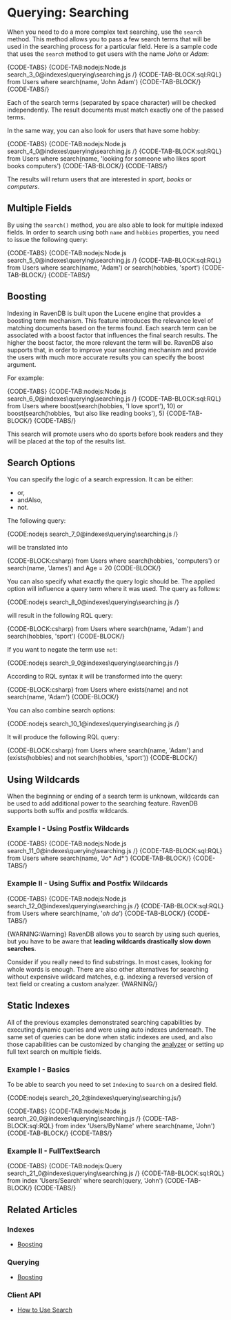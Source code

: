 # Querying: Searching

When you need to do a more complex text searching, use the `search` method. This method allows you to pass a few search terms that will be used in the searching process for a particular field. Here is a sample code
that uses the `search` method to get users with the name *John* or *Adam*:

{CODE-TABS}
{CODE-TAB:nodejs:Node.js search_3_0@indexes\querying\searching.js /}
{CODE-TAB-BLOCK:sql:RQL}
from Users
where search(name, 'John Adam')
{CODE-TAB-BLOCK/}
{CODE-TABS/}

Each of the search terms (separated by space character) will be checked independently. The result documents must match exactly one of the passed terms.

In the same way, you can also look for users that have some hobby:

{CODE-TABS}
{CODE-TAB:nodejs:Node.js search_4_0@indexes\querying\searching.js /}
{CODE-TAB-BLOCK:sql:RQL}
from Users
where search(name, 'looking for someone who likes sport books computers')
{CODE-TAB-BLOCK/}
{CODE-TABS/}

The results will return users that are interested in *sport*, *books* or *computers*.

## Multiple Fields

By using the `search()` method, you are also able to look for multiple indexed fields. In order to search using both `name` and `hobbies` properties, you need to issue the following query:

{CODE-TABS}
{CODE-TAB:nodejs:Node.js search_5_0@indexes\querying\searching.js /}
{CODE-TAB-BLOCK:sql:RQL}
from Users
where search(name, 'Adam') or search(hobbies, 'sport')
{CODE-TAB-BLOCK/}
{CODE-TABS/}

## Boosting

Indexing in RavenDB is built upon the Lucene engine that provides a boosting term mechanism. This feature introduces the relevance level of matching documents based on the terms found. 
Each search term can be associated with a boost factor that influences the final search results. The higher the boost factor, the more relevant the term will be. 
RavenDB also supports that, in order to improve your searching mechanism and provide the users with much more accurate results you can specify the boost argument. 

For example:

{CODE-TABS}
{CODE-TAB:nodejs:Node.js search_6_0@indexes\querying\searching.js /}
{CODE-TAB-BLOCK:sql:RQL}
from Users
where boost(search(hobbies, 'I love sport'), 10) or boost(search(hobbies, 'but also like reading books'), 5)
{CODE-TAB-BLOCK/}
{CODE-TABS/}

This search will promote users who do sports before book readers and they will be placed at the top of the results list.

## Search Options

You can specify the logic of a search expression. It can be either:

* or,
* andAlso,
* not.

The following query:

{CODE:nodejs search_7_0@indexes\querying\searching.js /}

will be translated into

{CODE-BLOCK:csharp}
from Users
where search(hobbies, 'computers') or search(name, 'James') and Age = 20
{CODE-BLOCK/}

You can also specify what exactly the query logic should be. The applied option will influence a query term where it was used. The query as follows:

{CODE:nodejs search_8_0@indexes\querying\searching.js /}

will result in the following RQL query:

{CODE-BLOCK:csharp}
from Users
where search(name, 'Adam') and search(hobbies, 'sport')
{CODE-BLOCK/}

If you want to negate the term use `not`:

{CODE:nodejs search_9_0@indexes\querying\searching.js /}

According to RQL syntax it will be transformed into the query:

{CODE-BLOCK:csharp}
from Users
where exists(name) and not search(name, 'Adam')
{CODE-BLOCK/}

You can also combine search options:

{CODE:nodejs search_10_1@indexes\querying\searching.js /}

It will produce the following RQL query:

{CODE-BLOCK:csharp}
from Users
where search(name, 'Adam') and (exists(hobbies) and not search(hobbies, 'sport'))
{CODE-BLOCK/}

## Using Wildcards

When the beginning or ending of a search term is unknown, wildcards can be used to add additional power to the searching feature. RavenDB supports both suffix and postfix wildcards.

### Example I - Using Postfix Wildcards

{CODE-TABS}
{CODE-TAB:nodejs:Node.js search_11_0@indexes\querying\searching.js /}
{CODE-TAB-BLOCK:sql:RQL}
from Users
where search(name, 'Jo* Ad*')
{CODE-TAB-BLOCK/}
{CODE-TABS/}

### Example II - Using Suffix and Postfix Wildcards

{CODE-TABS}
{CODE-TAB:nodejs:Node.js search_12_0@indexes\querying\searching.js /}
{CODE-TAB-BLOCK:sql:RQL}
from Users
where search(name, '*oh* *da*')
{CODE-TAB-BLOCK/}
{CODE-TABS/}

{WARNING:Warning}
RavenDB allows you to search by using such queries, but you have to be aware that **leading wildcards drastically slow down searches**.

Consider if you really need to find substrings. In most cases, looking for whole words is enough. There are also other alternatives for searching without expensive wildcard matches, e.g. indexing a reversed version of text field or creating a custom analyzer.
{WARNING/}

## Static Indexes

All of the previous examples demonstrated searching capabilities by executing dynamic queries and were using auto indexes underneath. The same set of queries can be done when static indexes are used, and also those capabilities can be customized by changing the [analyzer](../using-analyzers) or setting up full text search on multiple fields.

### Example I - Basics

To be able to search you need to set `Indexing` to `Search` on a desired field.

{CODE:nodejs search_20_2@indexes\querying\searching.js/}

{CODE-TABS}
{CODE-TAB:nodejs:Node.js search_20_0@indexes\querying\searching.js /}
{CODE-TAB-BLOCK:sql:RQL}
from index 'Users/ByName'
where search(name, 'John')
{CODE-TAB-BLOCK/}
{CODE-TABS/}

### Example II - FullTextSearch

{CODE-TABS}
{CODE-TAB:nodejs:Query search_21_0@indexes\querying\searching.js /}
{CODE-TAB-BLOCK:sql:RQL}
from index 'Users/Search'
where search(query, 'John')
{CODE-TAB-BLOCK/}
{CODE-TABS/}

## Related Articles

### Indexes

- [Boosting](../../indexes/boosting)

### Querying

- [Boosting](../../indexes/querying/boosting)

### Client API

- [How to Use Search](../../client-api/session/querying/how-to-use-search)
